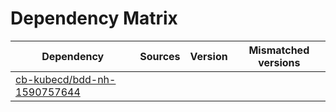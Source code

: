 # Dependency Matrix

Dependency | Sources | Version | Mismatched versions
---------- | ------- | ------- | -------------------
[cb-kubecd/bdd-nh-1590757644](https://github.com/cb-kubecd/bdd-nh-1590757644.git) |  | []() | 
